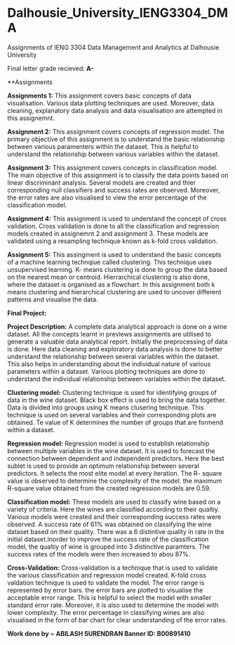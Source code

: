 # Dalhousie_University_IENG3304_DMA
Assignments of IENG 3304 Data Management and Analytics at Dalhousie University

Final letter grade recieved: **A-**

**Assignments

**Assignments 1:**
This assignment covers basic concepts of data visualisation. Various data plotting techniques are used. Moreover, data cleaning, explanatory data analysis and data visualisation are attempted in this assignemnt.

**Assignment 2:**
This assignment covers concepts of regression model. The primary objective of this assignment is to understand the basic relationship between various paramenters within the dataset. This is helpful to understand the relationship between various variables within the dataset.

**Assignment 3:**
This assignment covers concepts in classification model. The main objective of this assignment is to classify the data points based on linear discriminant analysis. Several models are created and thier corresponding null classifiers and success rates are observed. Moreover, the error rates are also visualised to view the error percentage of the classification model.

**Assignment 4:**
This assignment is used to understand the concept of cross validation. Cross validation is done to all the classification and regression models created in assignemnt 2 and assignment 3. These models are validated using a resampling technique known as k-fold cross validation.

**Assignment 5:**
This assingment is used to understand the basic concepts of a machine learning technqiue called clustering. This technique uses unsupervised learning. K- means clustering is done to group the data based on the nearest mean or centroid. Hierrarchical clustering is also done, where the dataset is organised as a flowchart. In this assignment both k means clustering and hierarchical clustering are used to uncover different patterns and visualise the data.

**Final Project:**

**Project Description:** A complete data analytical approach is done on a wine dataset. All the concepts learnt in previews assignments are utilised to generate a valuable data analytical report. 
Initially the preprocessing of data is done. Here data cleaning and  exploratory data analysis is done to better understand the relationship between several variables within the dataset. This also helps in understanding about the individual nature of various parameters within a dataset. Various plotting techniques are done to understand the individual relationship between variables within the dataset.

**Clustering model:**
Clustering technique is used for identifying groups of data in the wine dataset. Black box effect is used to bring the data together. Data is divided into groups using K means clusering technique. This technique is used on several variables and their corresponding plots are obtained. Te value of K determines the number of groups that are formend within a dataset.

**Regression model:**
Regression model is used to establish relationship between multiple variables in the wine dataset. It is used to forecast the connection between dependent and independent predictors. Here the best sublet is used to provide an optimum relationship between several predictors. It selects the most elite model at every iteration. The R- square value is observed to determine the complexity of the model. the maximum R-square value obtained from the created regression models are 0.59.

**Classification model:**
These models are used to classify wine based on a variety of criteria. Here the wines are classified according to their qualtiy. Various models were created and their corresponding success rates were observed. A success rate of 61% was obtained on classifying the wine dataset based on their quality.
There was a 6 distintive quality in rate in the initial dataset.Inorder to improve the success rate of the classification model, the qualtiy of wine is grouped into 3 distinctive paramters. The success rates of the models were then increased to abou 87%.

**Cross-Validation:**
Cross-validation is a technique that is used to validate the various classification and regression model created. K-fold cross valdation technique is used to validate the model. The error range is represented by error bars. the error bars are plotted to visualise the acceptable error range. This is helpful to select the model with smaller standard error rate. Moreover, it is also used to determine the model with lower complexity. The error percentage in classifying wines are also visualised in the form of bar chart for clear understanding of the error rates.

**Work done by ~ ABILASH SURENDRAN
Banner ID: B00891410**
